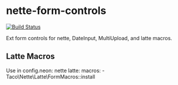 nette-form-controls
===================

[![Build Status](https://travis-ci.org/tacoberu/nette-form-controls.svg?branch=master)](https://travis-ci.org/tacoberu/nette-form-controls)

Ext form controls for nette, DateInput, MultiUpload, and latte macros.


## Latte Macros
Use in config.neon:
  nette
    latte:
      macros:
        - Taco\Nette\Latte\FormMacros::install
